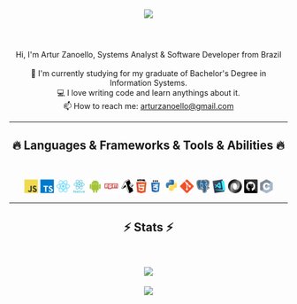 <h1 align="center">
  <a href="https://git.io/typing-svg">
    <img src="https://readme-typing-svg.herokuapp.com/?lines=Hello,+There!+👋;I'm+Artur+Zanoello!;Nice+to+meet+you!&center=true&size=30">
  </a>
</h1>
<br>
<p align="center">
  Hi, I'm Artur Zanoello, Systems Analyst & Software Developer from Brazil
  <br>
  <br>
  🔬 I'm currently studying for my graduate of Bachelor's Degree in Information Systems.
  <br>
  💻 I love writing code and learn anythings about it.
  <br>
  📫 How to reach me: <a href="mailto: arturzanoello@gmail.com">arturzanoello@gmail.com</a>
</p>

<hr>
<h2 align="center">🔥 Languages & Frameworks & Tools & Abilities 🔥</h2>
<br>
<p align="center">
  <code><img title="Javascript" height="25" src="images/javascript-original.svg"></code>
  <code><img title="Typescript" height="25" src="images/typescript-original.svg"></code>
  <code><img title="React" height="25" src="images/react-original.svg"></code>
  <code><img title="Reactnative" height="25" src="images/react-native.svg"></code>
  <code><img title="Android" height="25" src="images/android.svg"></code>
  <code><img title="npm" height="25" src="images/npm.svg"></code>
  <code><img title="Expo" height="25" src="images/expo.svg"></code>
  <code><img title="HTML5" height="25" src="images/html5.svg"></code>
  <code><img title="CSS" height="25" src="images/css.svg"></code>
  <code><img title="Python" height="25" src="images/python-original.svg"></code>
  <code><img title="Git" height="25" src="images/git-original.svg"></code>
  <code><img title="PostgreSQL" height="25" src="images/postgresql.svg"></code>
  <code><img title="Visual Studio Code" height="25" src="images/vscode.png"></code>
  <code><img title="JSON" height="25" src="images/json.svg"></code>
  <code><img title="GitHub" height="25" src="images/github.svg"></code>
  <code><img title="C" height="25" src="images/c.svg"></code>
</p>
<hr>

<h2 align="center">⚡ Stats ⚡</h2>
<br>
<p align=center>
  <div align=center>
    <a href="https://github.com/arturzanoello/github-readme-stats" title="Go to Source">
      <img align="center" width=390 src="https://github-readme-stats.vercel.app/api?username=arturzanoello&show_icons=true&theme=react&border_color=61dafb&hide_border=true" />
    </a>
  </div>
  <br>
  <div align=center>
    <a href="https://github.com/arturzanoello/github-readme-stats">
      <img height=200 align="center" src="https://github-readme-stats.vercel.app/api/top-langs/?username=arturzanoello&hide=c%23,powershell,Mathematica,Ruby,Objective-C,Objective-C%2b%2b,Cuda&title_color=61dafb&text_color=ffffff&icon_color=61dafb&bg_color=20232a&langs_count=8&layout=compact&border_color=61dafb&hide_border=true&size_weight=0.5&count_weight=0.5" />
    </a>
  </div>
</p>
